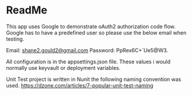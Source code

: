 # ReadMe

This app uses Google to demonstrate oAuth2 authorization code flow. Google has to have a predefined user so please use the below email when testing.

Email: shane2.gould2@gmail.com
Password: PpRex6C+`Ue5@W3.

All configuration is in the appsettings.json file. These values i would normally use keyvault or deployment variables.

Unit Test project is written in Nunit the following naming convention was used.
https://dzone.com/articles/7-popular-unit-test-naming
